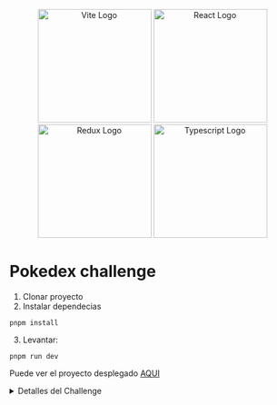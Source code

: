 <p align="center">
  <a href="https://vitejs.dev/" target="blank"><img src="https://upload.wikimedia.org/wikipedia/commons/f/f1/Vitejs-logo.svg" width="200" alt="Vite Logo" /></a>
  <a href="https://es.react.dev/" target="blank"><img src="https://upload.wikimedia.org/wikipedia/commons/a/a7/React-icon.svg" width="200" alt="React Logo" /></a>
  <a href="https://redux-toolkit.js.org/" target="blank"><img src="https://img.uxwing.com/wp-content/themes/uxwing/download/brands-social-media/redux-icon.png" width="200" alt="Redux Logo" /></a>
  <a href="https://www.typescriptlang.org/" target="blank"><img src="https://upload.wikimedia.org/wikipedia/commons/thumb/4/4c/Typescript_logo_2020.svg/2048px-Typescript_logo_2020.svg.png" width="200" alt="Typescript Logo" /></a>
</p>

# Pokedex challenge 

1. Clonar proyecto
2. Instalar dependecias
```
pnpm install
```
3. Levantar: 
```
pnpm run dev
```


Puede ver el proyecto desplegado [AQUI](https://pokedex-devzed.netlify.app/)
<details>
 <summary>Detalles del Challenge</summary>

Este desafío tiene como objetivo plasmar tus habilidades como desarrollador frontend. Contará con **UNA SEMANA** para su desarrollo. 

## Requerimientos 
**Importante:** Podrá realizar la configuración del proyecto utilizando VITE o CREATE-REACT-APP
* Realizar un listado de pokemons en forma de galería.
* Utilizar un estado global para el manejo de la data, se recomienda Redux o Context.
*Cada pokemon debe ser plasmado en una card la cual deberá contar con los siguientes datos: Name, Image, Weight y Abilities.
* Debe contar con dos inputs para realizar el filtrado de pokemons, uno que me permita buscar según su nombre y otro que me permita filtrar por una o más habilidades. (Se puede realizar en un único input si lo desea).
* Debe contar con un selector múltiple que te permita eliminar uno o varios pokemons. (Esto debe ser simulado de manera local ya que la api solo permite peticiones de tipo GET). 
Documentación de la api: [https://pokeapi.co/](https://pokeapi.co/)


## Criterios de evaluación:
* Cumplimiento del objetivo
* Buenas prácticas de desarrollo
* Arquitectura y legibilidad del código
* Manejo del estado 
## Puntos extras:
* Se valorará especialmente la implementación con typescript
* Utilización de Styled Components o algun preprocesador CSS, por ejemplo SASS
* Manejo de estado con Redux.
* Diseño responsive. 
* Wow effect, a todos nos gusta ver cosas bonitas. ¡Sorprendenos! 
* Funcionalidad extra: paginación o scroll infinito para el listado de los elementos  
</details>